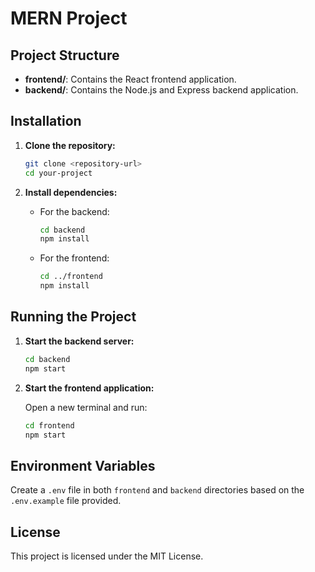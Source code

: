 # MERN Project

## Project Structure

- **frontend/**: Contains the React frontend application.
- **backend/**: Contains the Node.js and Express backend application.

## Installation

1. **Clone the repository:**
    ```bash
    git clone <repository-url>
    cd your-project
    ```

2. **Install dependencies:**

    - For the backend:
        ```bash
        cd backend
        npm install
        ```

    - For the frontend:
        ```bash
        cd ../frontend
        npm install
        ```

## Running the Project

1. **Start the backend server:**

    ```bash
    cd backend
    npm start
    ```

2. **Start the frontend application:**

    Open a new terminal and run:

    ```bash
    cd frontend
    npm start
    ```

## Environment Variables

Create a `.env` file in both `frontend` and `backend` directories based on the `.env.example` file provided.

## License

This project is licensed under the MIT License.
